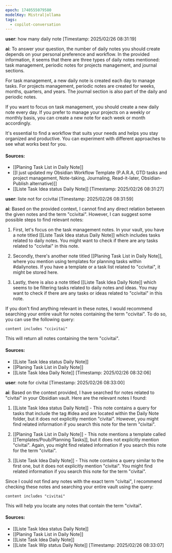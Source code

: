 ```yaml
---
epoch: 1740555079580
modelKey: Mistral|ollama
tags:
  - copilot-conversation
---
```


**user**: how many daily note 
[Timestamp: 2025/02/26 08:31:19]

**ai**:  To answer your question, the number of daily notes you should create depends on your personal preference and workflow. In the provided information, it seems that there are three types of daily notes mentioned: task management, periodic notes for projects management, and journal sections.

   For task management, a new daily note is created each day to manage tasks. For projects management, periodic notes are created for weeks, months, quarters, and years. The journal section is also part of the daily and periodic notes.

   If you want to focus on task management, you should create a new daily note every day. If you prefer to manage your projects on a weekly or monthly basis, you can create a new note for each week or month accordingly.

   It's essential to find a workflow that suits your needs and helps you stay organized and productive. You can experiment with different approaches to see what works best for you.

#### Sources:

- [[Planing Task List in Daily Note]]
- [[I just updated my Obsidian Workflow Template (P.A.R.A, GTD tasks and project management, Note-taking, Journaling, Read-it-later, Obsidian-Publish alternative)]]
- [[Liste Task Idea status Daily Note]]
[Timestamp: 2025/02/26 08:31:27]

**user**: liste not for ccivitai 
[Timestamp: 2025/02/26 08:31:59]

**ai**:  Based on the provided context, I cannot find any direct relation between the given notes and the term "ccivitai". However, I can suggest some possible steps to find relevant notes:

1. First, let's focus on the task management notes. In your vault, you have a note titled [[Liste Task Idea status Daily Note]] which includes tasks related to daily notes. You might want to check if there are any tasks related to "ccivitai" in this note.

2. Secondly, there's another note titled [[Planing Task List in Daily Note]], where you mention using templates for planning tasks within #dailynotes. If you have a template or a task list related to "ccivitai", it might be stored here.

3. Lastly, there is also a note titled [[Liste Task Idea Daily Note]] which seems to be filtering tasks related to daily notes and ideas. You may want to check if there are any tasks or ideas related to "ccivitai" in this note.

If you don't find anything relevant in these notes, I would recommend searching your entire vault for notes containing the term "ccivitai". To do so, you can use the following query:

````tasks
content includes "ccivitai"
````

This will return all notes containing the term "ccivitai".

#### Sources:

- [[Liste Task Idea status Daily Note]]
- [[Planing Task List in Daily Note]]
- [[Liste Task Idea Daily Note]]
[Timestamp: 2025/02/26 08:32:06]

**user**: note for civitai 
[Timestamp: 2025/02/26 08:33:00]

**ai**:  Based on the context provided, I have searched for notes related to "civitai" in your Obsidian vault. Here are the relevant notes I found:

1. [[Liste Task Idea status Daily Note]] - This note contains a query for tasks that include the tag #idea and are located within the Daily Note folder, but it does not explicitly mention "civitai". However, you might find related information if you search this note for the term "civitai".

2. [[Planing Task List in Daily Note]] - This note mentions a template called [[Templates/Poub/Planning Tasks]], but it does not explicitly mention "civitai". Again, you might find related information if you search this note for the term "civitai".

3. [[Liste Task Idea Daily Note]] - This note contains a query similar to the first one, but it does not explicitly mention "civitai". You might find related information if you search this note for the term "civitai".

Since I could not find any notes with the exact term "civitai", I recommend checking these notes and searching your entire vault using the query:
````tasks
content includes "civitai"
````
This will help you locate any notes that contain the term "civitai".

#### Sources:

- [[Liste Task Idea status Daily Note]]
- [[Planing Task List in Daily Note]]
- [[Liste Task Idea Daily Note]]
- [[Liste Task Wip status Daily Note]]
[Timestamp: 2025/02/26 08:33:07]